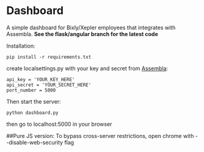 Dashboard
=========

A simple dashboard for Bixly/Xepler employees that integrates with Assembla.
**See the flask/angular branch for the latest code**

Installation:
```
pip install -r requirements.txt
```
create localsettings.py with your key and secret from [Assembla](https://www.assembla.com/user/edit/manage_clients):
```
api_key = 'YOUR_KEY_HERE'
api_secret = 'YOUR_SECRET_HERE'
port_number = 5000
```
Then start the server:
```
python dashboard.py
```
then go to localhost:5000 in your browser

##Pure JS version:
To bypass cross-server restrictions, open chrome with --disable-web-security flag
